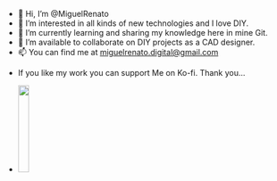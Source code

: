 - 👋 Hi, I’m @MiguelRenato
- 👀 I’m interested in all kinds of new technologies and I love DIY.
- 🌱 I’m currently learning and sharing my knowledge here in mine Git.
- 💞️ I’m available to collaborate on DIY projects as a CAD designer.
- 📫 You can find me at miguelrenato.digital@gmail.com
<!---
MiguelRenato/MiguelRenato is a ✨ special ✨ repository because its `README.md` (this file) appears on your GitHub profile.
You can click the Preview link to take a look at your changes.
--->
- If you like my work you can support Me on Ko-fi. Thank you...
<!---
 --->
- [<img src="https://cdn.ko-fi.com/cdn/useruploads/fb01cda8-0226-4d24-a9ed-a6d3d8a4d084.png" width="20%"/>](https://ko-fi.com/miguelrenato)
